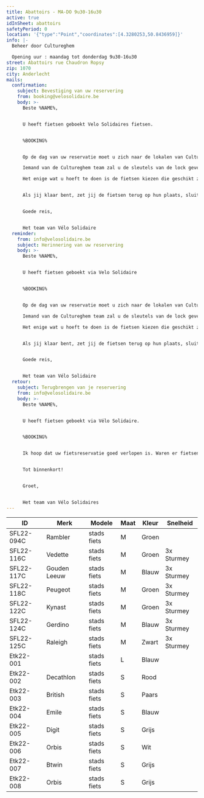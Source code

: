 ```yaml
---
title: Abattoirs - MA-DO 9u30-16u30
active: true
idInSheet: abattoirs
safetyPeriod: 0
location: '{"type":"Point","coordinates":[4.3280253,50.8436959]}'
info: |-
  Beheer door Cultureghem

  Opening uur : maandag tot donderdag 9u30-16u30
street: Abattoirs rue Chaudron Ropsy
zip: 1070
city: Anderlecht
mails:
  confirmation:
    subject: Bevestiging van uw reservering
    from: booking@velosolidaire.be
    body: >-
      Beste %NAME%,


      U heeft fietsen geboekt Velo Solidaires fietsen.


      %BOOKING%


      Op de dag van uw reservatie moet u zich naar de lokalen van Cultureghem begeven (links van de ingang met de 2 stieren) en vragen om acess aan de fietsen hebben. Zeg aan iemand van de Cultureghem ploeg je naam en het naam van je vereniging. 

      Iemand van de Cultureghem team zal u de sleutels van de lock geven en mag ook jij begeleiden naar de garage waar de fietsen zich bevinden, die zich in de kelders bevindt, en in het begin een beetje indrukwekkend is. 

      Het enige wat u hoeft te doen is de fietsen kiezen die geschikt zijn voor uw activiteit. Vergeet niet de sluiter te sluiten en het licht uit te doen als je weggaat. 


      Als jij klaar bent, zet jij de fietsen terug op hun plaats, sluit u de garage af en geef de sleutels terug aan het Cultureghem-team. Als een fiets defect is, zet hem dan terug in de daarvoor bestemde ruimte en laat het ons weten!


      Goede reis, 


      Het team van Vélo Solidaire
  reminder:
    from: info@velosolidaire.be
    subject: Herinnering van uw reservering
    body: >-
      Beste %NAME%,


      U heeft fietsen geboekt via Velo Solidaire


      %BOOKING%


      Op de dag van uw reservatie moet u zich naar de lokalen van Cultureghem begeven (links van de ingang met de 2 stieren) en vragen om acess aan de fietsen hebben. Zeg aan iemand van de Cultureghem ploeg je naam en het naam van je vereniging. 

      Iemand van de Cultureghem team zal u de sleutels van de lock geven en mag ook jij begeleiden naar de garage waar de fietsen zich bevinden, die zich in de kelders bevindt, en in het begin een beetje indrukwekkend is. 

      Het enige wat u hoeft te doen is de fietsen kiezen die geschikt zijn voor uw activiteit. Vergeet niet de sluiter te sluiten en het licht uit te doen als je weggaat. 


      Als jij klaar bent, zet jij de fietsen terug op hun plaats, sluit u de garage af en geef de sleutels terug aan het Cultureghem-team. Als een fiets defect is, zet hem dan terug in de daarvoor bestemde ruimte en laat het ons weten!


      Goede reis, 


      Het team van Vélo Solidaire
  retour:
    subject: Terugbrengen van je reservering
    from: info@velosolidaire.be
    body: >-
      Beste %NAME%,


      U heeft fietsen geboekt via Vélo Solidaire.


      %BOOKING%


      Ik hoop dat uw fietsreservatie goed verlopen is. Waren er fietsen die defect waren? Indien dit het geval is, wil u dat ons dat melden in een antwoord op deze mail met het nummer van de fiets en wat er stuk aan was? Zo kunnen wij de fietsen zo snel mogelijk herstellen.


      Tot binnenkort!


      Groet,


      Het team van Vélo Solidaires
---
```

| ID         | Merk         | Modele      | Maat | Kleur | Snelheid            |
| ---------- | ------------ | ----------- | ---- | ----- | ------------------- |
| SFL22-094C | Rambler      | stads fiets | M    | Groen |                     |
| SFL22-116C | Vedette      | stads fiets | M    | Groen | 3x Sturmey          |
| SFL22-117C | Gouden Leeuw | stads fiets | M    | Blauw | 3x Sturmey          |
| SFL22-118C | Peugeot      | stads fiets | M    | Groen | 3x Sturmey          |
| SFL22-122C | Kynast       | stads fiets | M    | Groen | 3x Sturmey          |
| SFL22-124C | Gerdino      | stads fiets | M    | Blauw | 3x Sturmey          |
| SFL22-125C | Raleigh      | stads fiets | M    | Zwart | 3x Sturmey          |
| Etk22-001  |              | stads fiets | L    | Blauw |                     |
| Etk22-002  | Decathlon    | stads fiets | S    | Rood  |                     |
| Etk22-003  | British      | stads fiets | S    | Paars |                     |
| Etk22-004  | Emile        | stads fiets | S    | Blauw |                     |
| Etk22-005  | Digit        | stads fiets | S    | Grijs |                     |
| Etk22-006  | Orbis        | stads fiets | S    | Wit   |                     |
| Etk22-007  | Btwin        | stads fiets | S    | Grijs |                     |
| Etk22-008  | Orbis        | stads fiets | S    | Grijs |  <!--EndFragment--> |

<!--EndFragment-->